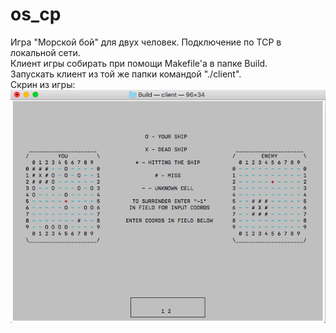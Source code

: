 # os_cp
Игра "Морской бой" для двух человек. Подключение по TCP в локальной сети.  
Клиент игры собирать при помощи Makefile'а в папке Build.   
Запускать клиент из той же папки командой "./client".   
Скрин из игры:  
![alt text](image.png "Title")
